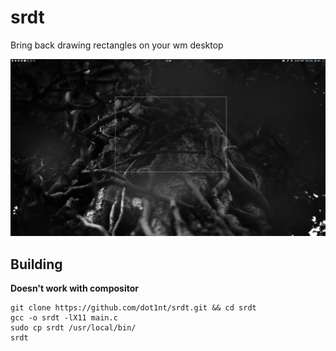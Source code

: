 # srdt
Bring back drawing rectangles on your wm desktop

![Image](https://github.com/dot1nt/srdt/blob/main/assets/img.png)

## Building
**Doesn't work with compositor**
```
git clone https://github.com/dot1nt/srdt.git && cd srdt
gcc -o srdt -lX11 main.c
sudo cp srdt /usr/local/bin/
srdt
```
